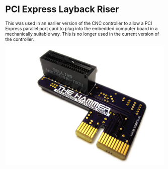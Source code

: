 # PCI Express Layback Riser

This was used in an earlier version of the CNC controller to allow a PCI Express parallel port card to plug into the embedded computer board in a mechanically suitable way.  This is no longer used in the current version of the controller.

![Image of PCB](board.png)
